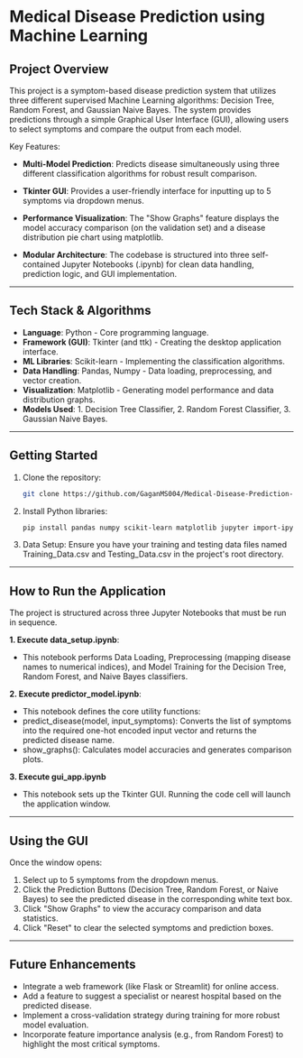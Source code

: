 # Medical Disease Prediction using Machine Learning

## Project Overview

This project is a symptom-based disease prediction system that utilizes three different supervised Machine Learning algorithms: Decision Tree, Random Forest, and Gaussian Naive Bayes. The system provides predictions through a simple Graphical User Interface (GUI), allowing users to select symptoms and compare the output from each model.

Key Features:
- **Multi-Model Prediction**: Predicts disease simultaneously using three different classification algorithms for robust result comparison.

- **Tkinter GUI**: Provides a user-friendly interface for inputting up to 5 symptoms via dropdown menus.

- **Performance Visualization**: The "Show Graphs" feature displays the model accuracy comparison (on the validation set) and a disease distribution pie chart using matplotlib.

- **Modular Architecture**: The codebase is structured into three self-contained Jupyter Notebooks (.ipynb) for clean data handling, prediction logic, and GUI implementation.

---

## Tech Stack & Algorithms

- **Language**:	Python - Core programming language.
- **Framework (GUI)**: Tkinter (and ttk) - Creating the desktop application interface.
- **ML Libraries**:	Scikit-learn - Implementing the classification algorithms.
- **Data Handling**: Pandas, Numpy	- Data loading, preprocessing, and vector creation.
- **Visualization**: Matplotlib -	Generating model performance and data distribution graphs.
- **Models Used**: 1. Decision Tree Classifier, 2. Random Forest Classifier, 3. Gaussian Naive Bayes.

---

## Getting Started

1. Clone the repository:
   ```bash
   git clone https://github.com/GaganMS004/Medical-Disease-Prediction-Using-Machine-Learning.git
   ```
2. Install Python libraries:
   ```bash
   pip install pandas numpy scikit-learn matplotlib jupyter import-ipynb
   ```
3. Data Setup: Ensure you have your training and testing data files named Training_Data.csv and Testing_Data.csv in the project's root directory.

---

## How to Run the Application

The project is structured across three Jupyter Notebooks that must be run in sequence.

**1. Execute data_setup.ipynb**:
- This notebook performs Data Loading, Preprocessing (mapping disease names to numerical indices), and Model Training for the Decision Tree, Random Forest, and Naive Bayes classifiers.

**2. Execute predictor_model.ipynb**:
- This notebook defines the core utility functions:
- predict_disease(model, input_symptoms): Converts the list of symptoms into the required one-hot encoded input vector and returns the predicted disease name.
- show_graphs(): Calculates model accuracies and generates comparison plots.

**3. Execute gui_app.ipynb**
- This notebook sets up the Tkinter GUI. Running the code cell will launch the application window.

---

## Using the GUI
Once the window opens:
1. Select up to 5 symptoms from the dropdown menus.
2. Click the Prediction Buttons (Decision Tree, Random Forest, or Naive Bayes) to see the predicted disease in the corresponding white text box.
3. Click "Show Graphs" to view the accuracy comparison and data statistics.
4. Click "Reset" to clear the selected symptoms and prediction boxes.

---

## Future Enhancements
- Integrate a web framework (like Flask or Streamlit) for online access.
- Add a feature to suggest a specialist or nearest hospital based on the predicted disease.
- Implement a cross-validation strategy during training for more robust model evaluation.
- Incorporate feature importance analysis (e.g., from Random Forest) to highlight the most critical symptoms.
